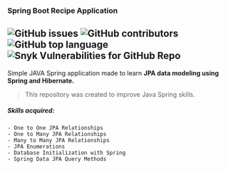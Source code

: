### Spring Boot Recipe Application
![GitHub issues](https://img.shields.io/github/issues/mrtydgru/sprs-recipe-project)
![GitHub contributors](https://img.shields.io/github/contributors/mrtydgru/sprs-recipe-project)
![GitHub top language](https://img.shields.io/github/languages/top/mrtydgru/sprs-recipe-project)
![Snyk Vulnerabilities for GitHub Repo](https://img.shields.io/snyk/vulnerabilities/github/mrtydgru/sprs-recipe-project)
------------

Simple JAVA Spring application made to learn **JPA data modeling using Spring and Hibernate.**

> This repository was created to improve Java Spring skills.

##### Skills acquired:
	- One to One JPA Relationships
	- One to Many JPA Relationships
	- Many to Many JPA Relationships
	- JPA Enumerations
	- Database Initialization with Spring
	- Spring Data JPA Query Methods
